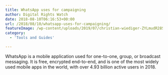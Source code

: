 ```yaml
---
title: WhatsApp uses for campaigning
author: Digital Rights Watch
date: 2018-08-10T06:16:53+00:00
url: /2018/08/10/whatsapp-uses-for-campaigning/
featureImage: /wp-content/uploads/2019/07/christian-wiediger-ZYLmudR28SA-unsplash-1080x720-1.jpg
category:
  - 'Tools and Guides'

---
```

WhatsApp is a mobile application used for one-to-one, group, or broadcast messaging. It is free, encrypted end-to-end, and is one of the most widely used mobile apps in the world, with over 4.93 billion active users in 2018.
